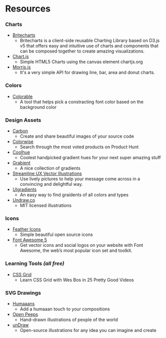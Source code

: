 # Resources

### Charts
* [Britecharts](http://eventbrite.github.io/britecharts/)
  * Britecharts is a client-side reusable Charting Library based on D3.js v5 that offers easy and intuitive use of charts and components that can be composed together to create amazing visualizations.
* [Chart.js](https://github.com/chartjs/Chart.js)
  * Simple HTML5 Charts using the canvas element chartjs.org
* [Morris.js](https://github.com/morrisjs/morris.js)
  * It's a very simple API for drawing line, bar, area and donut charts.
### Colors
* [Colorable](http://jxnblk.com/colorable/demos/text/)
  * A tool that helps pick a constracting font color based on the background color
### Design Assets
* [Carbon](https://carbon.now.sh)
  * Create and share beautiful images of your source code
* [Colorwise](https://colorwise.io/)
  * Search through the most voted products on Product Hunt
* [Coolhue](https://webkul.github.io/coolhue/)
  * Coolest handpicked gradient hues for your next super amazing stuff
* [Grabient](https://www.grabient.com/)
  * A nice collection of gradients
* [Streamline UX Vector Illustrations](http://streamlineicons.com/ux/)
  * Use lively pictures to help your message come across in a convincing and delightful way.
* [UIgradients](https://uigradients.com/)
  * An easy way to find graidents of all colors and types
* [Undraw.co](https://undraw.co/)
  * MIT licensed illustrations
### Icons
* [Feather Icons](https://feathericons.com/)
  * Simple beautiful open source icons
* [Font Awesome 5](https://fontawesome.com/)
  * Get vector icons and social logos on your website with Font Awesome, the web’s most popular icon set and toolkit.
### Learning Tools _(all free)_
* [CSS Grid](https://cssgrid.io/)
  * Learn CSS Grid with Wes Bos in 25 Pretty Good Videos
### SVG Drawings
* [Humaaans](https://blush.design/collections/humaaans/humaaans)
  * Add a humaaan touch to your compositions
* [Open Peeps](https://blush.design/collections/open-peeps/open-peeps)
  * Hand-drawn illustrations of people of the world
* [unDraw](https://undraw.co/)
  * Open-source illustrations for any idea you can imagine and create
